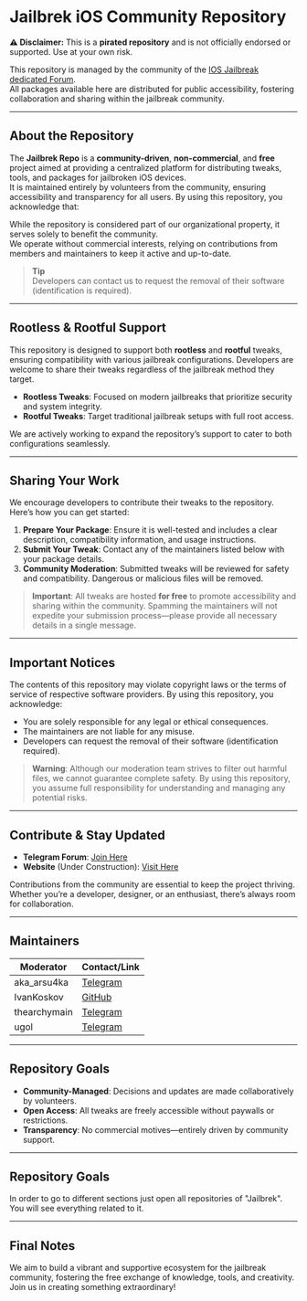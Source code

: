 # Jailbrek iOS Community Repository

**⚠️ Disclaimer:** This is a **pirated repository** and is not officially endorsed or supported. Use at your own risk.

This repository is managed by the community of the [IOS Jailbreak dedicated Forum](https://t.me/Jailbrek_ios).  
All packages available here are distributed for public accessibility, fostering collaboration and sharing within the jailbreak community.

---

## About the Repository

The **Jailbrek Repo** is a **community-driven**, **non-commercial**, and **free** project aimed at providing a centralized platform for distributing tweaks, tools, and packages for jailbroken iOS devices.  
It is maintained entirely by volunteers from the community, ensuring accessibility and transparency for all users.
By using this repository, you acknowledge that:

While the repository is considered part of our organizational property, it serves solely to benefit the community.  
We operate without commercial interests, relying on contributions from members and maintainers to keep it active and up-to-date.

> **Tip**  
> Developers can contact us to request the removal of their software (identification is required).

---

## Rootless & Rootful Support

This repository is designed to support both **rootless** and **rootful** tweaks, ensuring compatibility with various jailbreak configurations. Developers are welcome to share their tweaks regardless of the jailbreak method they target.

- **Rootless Tweaks**: Focused on modern jailbreaks that prioritize security and system integrity.
- **Rootful Tweaks**: Target traditional jailbreak setups with full root access.

We are actively working to expand the repository’s support to cater to both configurations seamlessly.

---

## Sharing Your Work

We encourage developers to contribute their tweaks to the repository. Here’s how you can get started:

1. **Prepare Your Package**: Ensure it is well-tested and includes a clear description, compatibility information, and usage instructions.
2. **Submit Your Tweak**: Contact any of the maintainers listed below with your package details.
3. **Community Moderation**: Submitted tweaks will be reviewed for safety and compatibility. Dangerous or malicious files will be removed.

> **Important**: All tweaks are hosted **for free** to promote accessibility and sharing within the community. Spamming the maintainers will not expedite your submission process—please provide all necessary details in a single message.

---

## Important Notices

The contents of this repository may violate copyright laws or the terms of service of respective software providers. By using this repository, you acknowledge:

- You are solely responsible for any legal or ethical consequences.
- The maintainers are not liable for any misuse.
- Developers can request the removal of their software (identification required).

> **Warning**: Although our moderation team strives to filter out harmful files, we cannot guarantee complete safety. By using this repository, you assume full responsibility for understanding and managing any potential risks.

---

## Contribute & Stay Updated

- **Telegram Forum**: [Join Here](https://t.me/Jailbrek_ios)  
- **Website** (Under Construction): [Visit Here](https://jailbrek.github.io/repo/)

Contributions from the community are essential to keep the project thriving. Whether you’re a developer, designer, or an enthusiast, there’s always room for collaboration.

---

## Maintainers

| Moderator         | Contact/Link                             |
|-------------------|------------------------------------------|
| aka_arsu4ka       | [Telegram](https://t.me/aka_arsu4ka)    |
| IvanKoskov        | [GitHub](https://github.com/IvanKoskov) |
| thearchymain      | [Telegram](https://t.me/thearchymain)   |
| ugol              | [Telegram](https://t.me/ipabuy)         |

---

## Repository Goals

- **Community-Managed**: Decisions and updates are made collaboratively by volunteers.
- **Open Access**: All tweaks are freely accessible without paywalls or restrictions.
- **Transparency**: No commercial motives—entirely driven by community support.

---

## Repository Goals

In order to go to different sections just open all repositories of "Jailbrek". You will see everything related to it.




---

## Final Notes

We aim to build a vibrant and supportive ecosystem for the jailbreak community, fostering the free exchange of knowledge, tools, and creativity. Join us in creating something extraordinary!











<!--

**Here are some ideas to get you started:**

🙋‍♀️ A short introduction - what is your organization all about?
🌈 Contribution guidelines - how can the community get involved?
👩‍💻 Useful resources - where can the community find your docs? Is there anything else the community should know?
🍿 Fun facts - what does your team eat for breakfast?
🧙 Remember, you can do mighty things with the power of [Markdown](https://docs.github.com/github/writing-on-github/getting-started-with-writing-and-formatting-on-github/basic-writing-and-formatting-syntax)
-->
